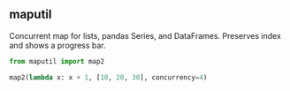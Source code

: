 ## maputil

Concurrent map for lists, pandas Series, and DataFrames. Preserves index and shows a progress bar.

```python
from maputil import map2

map2(lambda x: x + 1, [10, 20, 30], concurrency=4)
```

